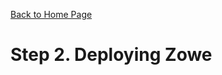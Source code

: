 [Back to Home Page](https://github.com/zeditor01/zowe_db2_tools/tree/main)

# Step 2. Deploying Zowe
